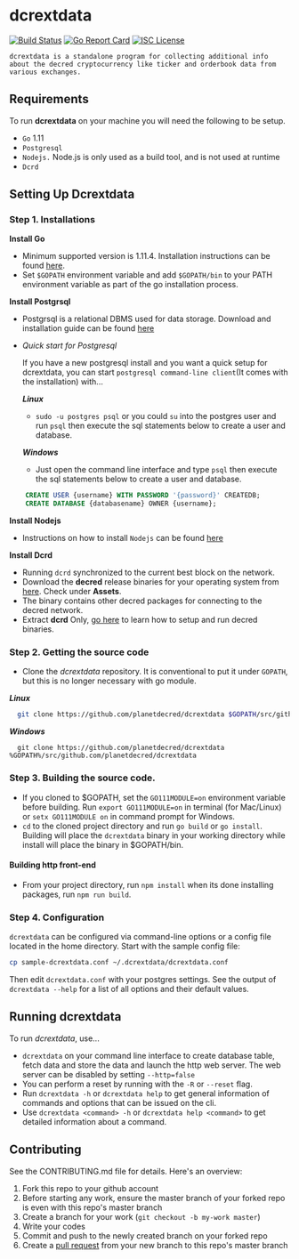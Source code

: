# dcrextdata

[![Build Status](https://img.shields.io/travis/decred/dcrdata.svg)](https://travis-ci.org/raedahgroup/planetdecred)
[![Go Report Card](https://goreportcard.com/badge/github.com/decred/dcrdata)](https://goreportcard.com/report/github.com/planetdecred/dcrextdata)
[![ISC License](https://img.shields.io/badge/license-ISC-blue.svg)](http://copyfree.org)

    dcrextdata is a standalone program for collecting additional info about the decred cryptocurrency like ticker and orderbook data from various exchanges. 

## Requirements
To run **dcrextdata** on your machine you will need the following to be setup.
- `Go` 1.11
- `Postgresql`
- `Nodejs.` Node.js is only used as a build tool, and is not used at runtime
- `Dcrd`

## Setting Up Dcrextdata 
### Step 1. Installations
**Install Go**
* Minimum supported version is 1.11.4. Installation instructions can be found [here](https://golang.org/doc/install).
* Set `$GOPATH` environment variable and add `$GOPATH/bin` to your PATH environment variable as part of the go installation process.

**Install Postgrsql**
* Postgrsql is a relational DBMS used for data storage. Download and installation guide can be found [here](postgresql.org/download)
* *Quick start for  Postgresql*

    If you have a new postgresql install and you want a quick setup for dcrextdata, you can start `postgresql command-line client`(It comes with the installation) with...
    
    ***Linux***
  -  `sudo -u postgres psql` or you could `su` into the postgres user and run `psql` then execute the sql statements below to create a user and database.
    
    ***Windows***
  - Just open the command line interface and type `psql` then execute the sql statements below to create a user and database.
```sql
    CREATE USER {username} WITH PASSWORD '{password}' CREATEDB;
    CREATE DATABASE {databasename} OWNER {username};
```
**Install Nodejs**
* Instructions on how to install `Nodejs` can be found [here](https://nodejs.org/en/download/)

**Install Dcrd**
* Running `dcrd` synchronized to the current best block on the network.
* Download the **decred** release binaries for your operating system from [here](https://github.com/decred/decred-binaries/releases). Check under **Assets**.
* The binary contains other decred packages for connecting to the decred network. 
* Extract **dcrd** Only, [go here](https://docs.decred.org/wallets/cli/cli-installation/) to learn how to setup and run decred binaries.

### Step 2. Getting the source code
- Clone the *dcrextdata* repository. It is conventional to put it under `GOPATH`, but
  this is no longer necessary with go module.

***Linux***
```bash
  git clone https://github.com/planetdecred/dcrextdata $GOPATH/src/github.com/planetdecred/dcrextdata
 ```
 
 ***Windows***
```
  git clone https://github.com/planetdecred/dcrextdata %GOPATH%/src/github.com/planetdecred/dcrextdata
```

### Step 3. Building the source code.
* If you cloned to $GOPATH, set the `GO111MODULE=on` environment variable before building.
Run `export GO111MODULE=on` in terminal (for Mac/Linux) or `setx GO111MODULE on` in command prompt for Windows.
* `cd` to the cloned project directory and run `go build` or `go install`.
Building will place the `dcrextdata` binary in your working directory while install will place the binary in $GOPATH/bin.

#### Building http front-end
* From your project directory, run `npm install` when its done installing packages, 
run `npm run build`.

### Step 4. Configuration
`dcrextdata` can be configured via command-line options or a config file located in the home directory. Start with the sample config file:
```sh
cp sample-dcrextdata.conf ~/.dcrextdata/dcrextdata.conf
```
Then edit `dcrextdata.conf` with your postgres settings. See the output of `dcrextdata --help`
for a list of all options and their default values.

## Running dcrextdata
To run *dcrextdata*, use...
- `dcrextdata` on your command line interface to create database table, fetch data and store the data and launch the http web server. The web server can be disabled by setting `--http=false`
- You can perform a reset by running with the `-R` or `--reset` flag.
- Run `dcrextdata -h` or `dcrextdata help` to get general information of commands and options that can be issued on the cli.
- Use `dcrextdata <command> -h` or   `dcrextdata help <command>` to get detailed information about a command.

## Contributing
See the CONTRIBUTING.md file for details. Here's an overview:

1. Fork this repo to your github account
2. Before starting any work, ensure the master branch of your forked repo is even with this repo's master branch
2. Create a branch for your work (`git checkout -b my-work master`)
3. Write your codes
4. Commit and push to the newly created branch on your forked repo
5. Create a [pull request](https://github.com/planetdecred/dcrextdata/pulls) from your new branch to this repo's master branch
